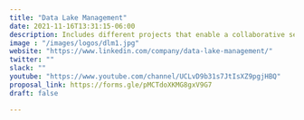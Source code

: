 ```yaml
---
title: "Data Lake Management"
date: 2021-11-16T13:31:15-06:00
description: Includes different projects that enable a collaborative self-service platform with governance and security controls to discover, catalog and prepare data for big data analytics.
image : "/images/logos/dlm1.jpg"
website: "https://www.linkedin.com/company/data-lake-management/"
twitter: ""
slack: ""
youtube: "https://www.youtube.com/channel/UCLvD9b31s7JtIsXZ9pgjHBQ"
proposal_link: https://forms.gle/pMCTdoXKMG8gxV9G7
draft: false

---
```

